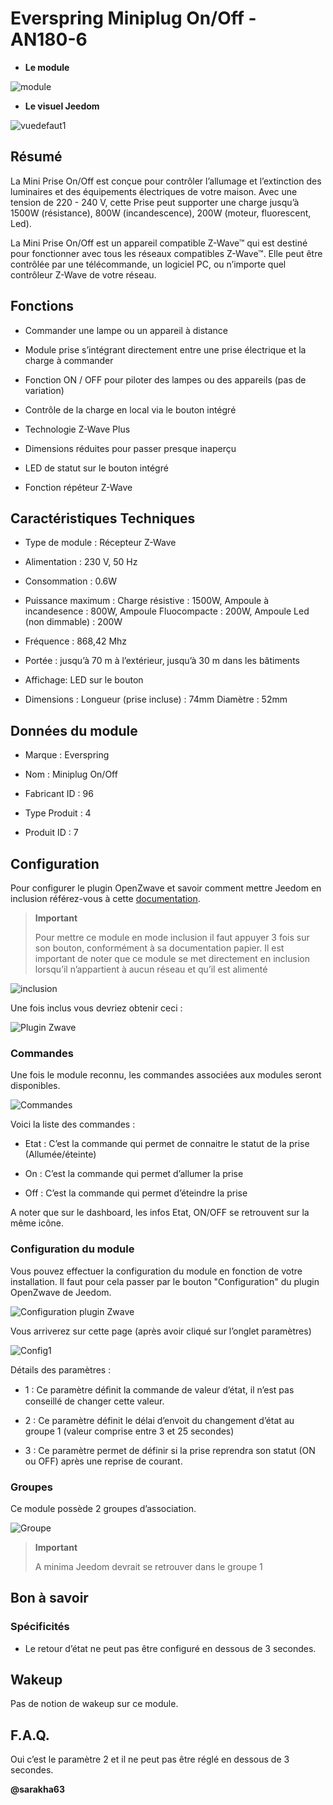 Everspring Miniplug On/Off - AN180-6 
====================================



-   **Le module**



![module](images/everspring.AN180-6/module.jpg)



-   **Le visuel Jeedom**



![vuedefaut1](images/everspring.AN180-6/vuedefaut1.jpg)



Résumé 
------



La Mini Prise On/Off est conçue pour contrôler l’allumage et
l’extinction des luminaires et des équipements électriques de votre
maison. Avec une tension de 220 - 240 V, cette Prise peut supporter une
charge jusqu’à 1500W (résistance), 800W (incandescence), 200W (moteur,
fluorescent, Led).

La Mini Prise On/Off est un appareil compatible Z-Wave™ qui est destiné
pour fonctionner avec tous les réseaux compatibles Z-Wave™. Elle peut
être contrôlée par une télécommande, un logiciel PC, ou n’importe quel
contrôleur Z-Wave de votre réseau.



Fonctions 
---------



-   Commander une lampe ou un appareil à distance

-   Module prise s’intégrant directement entre une prise électrique et
    la charge à commander

-   Fonction ON / OFF pour piloter des lampes ou des appareils (pas
    de variation)

-   Contrôle de la charge en local via le bouton intégré

-   Technologie Z-Wave Plus

-   Dimensions réduites pour passer presque inaperçu

-   LED de statut sur le bouton intégré

-   Fonction répéteur Z-Wave



Caractéristiques Techniques 
---------------------------



-   Type de module : Récepteur Z-Wave

-   Alimentation : 230 V, 50 Hz

-   Consommation : 0.6W

-   Puissance maximum : Charge résistive : 1500W, Ampoule à incandesence
    : 800W, Ampoule Fluocompacte : 200W, Ampoule Led (non dimmable) :
    200W

-   Fréquence : 868,42 Mhz

-   Portée : jusqu’à 70 m à l’extérieur, jusqu’à 30 m dans les bâtiments

-   Affichage: LED sur le bouton

-   Dimensions : Longueur (prise incluse) : 74mm Diamètre : 52mm



Données du module 
-----------------



-   Marque : Everspring

-   Nom : Miniplug On/Off

-   Fabricant ID : 96

-   Type Produit : 4

-   Produit ID : 7



Configuration 
-------------



Pour configurer le plugin OpenZwave et savoir comment mettre Jeedom en
inclusion référez-vous à cette
[documentation](https://doc.jeedom.com/fr_FR/plugins/automation%20protocol/openzwave/).



> **Important**
>
> Pour mettre ce module en mode inclusion il faut appuyer 3 fois sur son
> bouton, conformément à sa documentation papier. Il est important de
> noter que ce module se met directement en inclusion lorsqu’il
> n’appartient à aucun réseau et qu’il est alimenté



![inclusion](images/everspring.AN180-6/inclusion.jpg)



Une fois inclus vous devriez obtenir ceci :



![Plugin Zwave](images/everspring.AN180-6/information.jpg)



### Commandes 



Une fois le module reconnu, les commandes associées aux modules seront
disponibles.



![Commandes](images/everspring.AN180-6/commandes.jpg)



Voici la liste des commandes :



-   Etat : C’est la commande qui permet de connaitre le statut de la
    prise (Allumée/éteinte)

-   On : C’est la commande qui permet d’allumer la prise

-   Off : C’est la commande qui permet d’éteindre la prise



A noter que sur le dashboard, les infos Etat, ON/OFF se retrouvent sur
la même icône.



### Configuration du module 



Vous pouvez effectuer la configuration du module en fonction de votre
installation. Il faut pour cela passer par le bouton "Configuration" du
plugin OpenZwave de Jeedom.



![Configuration plugin Zwave](images/plugin/bouton_configuration.jpg)



Vous arriverez sur cette page (après avoir cliqué sur l’onglet
paramètres)



![Config1](images/everspring.AN180-6/config1.jpg)



Détails des paramètres :



-   1 : Ce paramètre déﬁnit la commande de valeur d’état, il n’est pas
    conseillé de changer cette valeur.

-   2 : Ce paramètre définit le délai d’envoit du changement d’état au
    groupe 1 (valeur comprise entre 3 et 25 secondes)

-   3 : Ce paramètre permet de définir si la prise reprendra son statut
    (ON ou OFF) après une reprise de courant.

### Groupes 



Ce module possède 2 groupes d’association.



![Groupe](images/everspring.AN180-6/groupe.jpg)



> **Important**
>
> A minima Jeedom devrait se retrouver dans le groupe 1 

Bon à savoir 
------------



### Spécificités 



-   Le retour d’état ne peut pas être configuré en dessous de 3
    secondes. 

Wakeup 
------



Pas de notion de wakeup sur ce module.



F.A.Q. 
------



Oui c’est le paramètre 2 et il ne peut pas être réglé en dessous de 3
secondes.



**@sarakha63**
